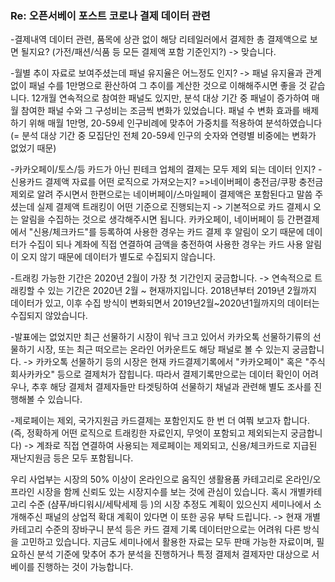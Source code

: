 ### Re: 오픈서베이 포스트 코로나 결제 데이터 관련



-결제내역 데이터 관련, 품목에 상관 없이 해당 리테일러에서 결제한 총 결제액으로 보면 될지요?
 (가전/패션/식품 등 모든 결제액 포함 기준인지?)
-> 맞습니다. 

-월별 추이 자료로 보여주셨는데 패널 유지율은 어느정도 인지?
-> 패널 유지율과 관계 없이 패널 수를 1만명으로 환산하여 그 추이를 계산한 것으로 이해해주시면 좋을 것 같습니다.
12개월 연속적으로 참여한 패널도 있지만, 분석 대상 기간 중 패널이 증가하여 매월 참여한 패널 수와 그 구성비는 조금씩 변화가 있었습니다.
패널 수 변화 효과를 배제하기 위해 매월 1만명, 20-59세 인구비례에 맞추어 가중치를 적용하여 분석하였습니다
(= 분석 대상 기간 중 모집단인 전체 20-59세 인구의 숫자와 연령별 비중에는 변화가 없었기 때문)

-카카오페이/토스/등 카드가 아닌 핀테크 업체의 결제는 모두 제외 되는 데이터 인지?
-신용카드 결제액 자료를 어떤 로직으로 가져오는지? =>네이버페이 충전금/쿠팡 충전금 제외로 알려 주시면서
한편으로는 네이버페이/스마일페이 결제액은 포함된다고 말씀 주셨는데 실제 결제액 트래킹이 어떤 기준으로 진행되는지
-> 기본적으로 카드 결제시 오는 알림을 수집하는 것으로 생각해주시면 됩니다.
카카오페이, 네이버페이 등 간편결제에서 "신용/체크카드"를 등록하여 사용한 경우는 카드 결제 후 알림이 오기 때문에 데이터가 수집이 되나
계좌에 직접 연결하여 금액을 충전하여 사용한 경우는 카드 사용 알림이 오지 않기 때문에 데이터가 별도로 수집되지 않습니다.

-트래킹 가능한 기간은 2020년 2월이 가장 첫 기간인지 궁금합니다.
-> 연속적으로 트래킹할 수 있는 기간은 2020년 2월 ~ 현재까지입니다.
2018년부터 2019년 2월까지 데이터가 있고, 이후 수집 방식이 변화되면서 2019년2월~2020년1월까지의 데이터는 수집되지 않았습니다.

-발표에는 없었지만 최근 선물하기 시장이 워낙 크고 있어서 카카오톡 선물하기류의 선물하기 시장, 또는
최근 떠오르는 온라인 어카운트도 해당 패널로 볼 수 있는지 궁금합니다.
-> 카카오톡 선물하기 등의 시장은 현재 카드결제기록에서 "카카오페이" 혹은 "주식회사카카오" 등으로 결제처가 잡힙니다.
따라서 결제기록만으로는 데이터 확인이 어려우나, 추후 해당 결제처 결제자들만 타겟팅하여 선물하기 채널과 관련해 별도 조사를 진행해볼 수 있습니다.

-제로페이는 제외, 국가지원금 카드결제는 포함인지도 한 번 더 여쭤 보고자 합니다.
(즉, 정확하게 어떤 로직으로 트래킹한 자료인지, 무엇이 포함되고 제외되는지 궁금합니다)
-> 계좌로 직접 연결하여 사용되는 제로페이는 제외되고, 신용/체크카드로 지급된 재난지원금 등은 모두 포함됩니다.

우리 사업부는 시장의 50% 이상이 온라인으로 움직인 생활용품 카테고리로
온라인/오프라인 시장을 함께 신뢰도 있는 시장지수를 보는 것에 관심이 있습니다.
혹시 개별카테고리 수준 (샴푸/바디워시/세탁세제 등 )의 시장 추정도 계획이 있으신지
세미나에서 소개해주신 패널의 상업적 확대 계획이 있다면 이 또한 공유 부탁 드립니다.
-> 현재 개별 카테고리 수준의 장바구니 분석 등은 카드 결제 기록 데이터만으로는 어려워 다른 방식을 고민하고 있습니다.
지금도 세미나에서 활용한 자료는 모두 판매 가능한 자료이며,
필요하신 분석 기준에 맞추어 추가 분석을 진행하거나 특정 결제처 결제자만 대상으로 서베이를 진행하는 것이 가능합니다.